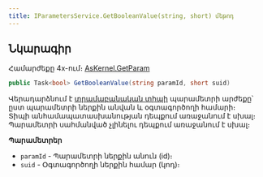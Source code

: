 ```yaml
---
title: IParametersService.GetBooleanValue(string, short) մեթոդ  
---
```


## Նկարագիր

Համարժեքը 4x-ում։ [AsKernel.GetParam](https://armsoft.github.io/as4x-docs/HTM/ProgrGuide/Functions/Functions/ParameterManagment/GetParam.html)

```c#
public Task<bool> GetBooleanValue(string paramId, short suid)
```

Վերադարձնում է [տրամաբանական տիպի](../../types/system_types.md#booleanfieldtype) պարամետրի արժեքը՝ ըստ պարամետրի ներքին անվան և օգտագործողի համարի։  
Տիպի անհամապատասխանության դեպքում առաջանում է սխալ։  
Պարամետրի սահմանված չլինելու դեպքում առաջանում է սխալ։

**Պարամետրեր**

* `paramId` - Պարամետրի ներքին անուն (id)։
* `suid` - Օգտագործողի ներքին համար (կոդ)։
